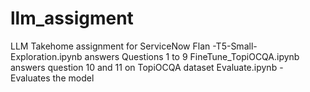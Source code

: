 # llm_assigment
LLM Takehome assignment for ServiceNow
Flan -T5-Small-Exploration.ipynb answers Questions 1 to 9
FineTune_TopiOCQA.ipynb answers question 10 and 11 on TopiOCQA dataset
Evaluate.ipynb - Evaluates the model 
